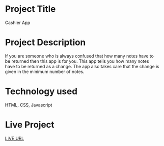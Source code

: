  # Project Title

Cashier App

 # Project Description

If you are someone who is always confused that how many notes have to be returned then this app is for you. This app tells you how many notes have to be returned as a change. The app also takes care that the change is given in the minimum number of notes.

 # Technology used

 HTML, CSS, Javascript

  # Live Project

  [LIVE URL](https://cashier-app-neog.netlify.app/)

